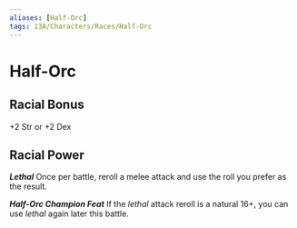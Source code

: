 ```yaml
---
aliases: [Half-Orc]
tags: 13A/Characters/Races/Half-Orc
---
```

# Half-Orc

## Racial Bonus

+2 Str or +2 Dex

## Racial Power

*__Lethal__*
Once per battle, reroll a melee attack and use the roll you prefer as the result.

*__Half-Orc Champion Feat__*
If the *lethal* attack reroll is a natural 16+, you can use *lethal* again later this battle.
